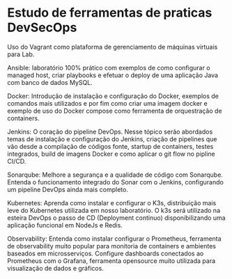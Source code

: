 # Estudo de ferramentas de praticas DevSecOps

Uso do Vagrant como plataforma de gerenciamento de máquinas virtuais para Lab.

Ansible: laboratório 100% prático com exemplos de como configurar o managed host, criar playbooks e efetuar o deploy de uma aplicação Java com banco de dados MySQL.

Docker: Introdução de instalação e configuração do Docker, exemplos de comandos mais utilizados e por fim como criar uma imagem docker e exemplo de uso do Docker compose como ferramenta de orquestração de containers.

Jenkins: O coração do pipeline DevOps. Nesse tópico serão abordados temas de instalação e configuração do Jenkins, criação de pipelines que vão desde a compilação de códigos fonte, startup de containers, testes integrados, build de imagens Docker e como aplicar o git flow no pipline CI/CD.

Sonarqube: Melhore a segurança e a qualidade de código com Sonarqube. Entenda o funcionamento integrado do Sonar com o Jenkins, configurando um pipeline DevOps ainda mais completo.

Kubernetes: Aprenda como instalar e configurar o K3s, distribuição mais leve do Kubernetes utilizada em nosso laboratório. O k3s será utilizado na esteira DevOps o passo de CD (Deployment continuo) disponibilizando uma aplicação funcional em NodeJs e Redis.

Observability: Entenda como instalar configurar o Prometheus, ferramenta de observability muito popular para monitoria de containers e ambientes baseados em microsserviços. Configure dashboards conectados ao Prometheus com o Grafana, ferramenta opensource muito utilizada para visualização de dados e gráficos.
